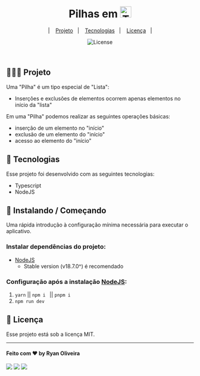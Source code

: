 <h1 align="center"> Pilhas em <img src="https://cdn.jsdelivr.net/gh/devicons/devicon/icons/typescript/typescript-original.svg" alt="Typescript" height=30/> </h1>

<p align="center">
  &nbsp;&nbsp;&nbsp;|&nbsp;&nbsp;&nbsp;
      <a href="#-projeto">Projeto</a>&nbsp;&nbsp;&nbsp;|&nbsp;&nbsp;&nbsp;
  <a href="#-tecnologias">Tecnologias</a>&nbsp;&nbsp;&nbsp;|&nbsp;&nbsp;&nbsp;
  <a href="#memo-licença">Licença</a>&nbsp;&nbsp;&nbsp;|&nbsp;&nbsp;&nbsp;
</p>

<p align="center">
  <img alt="License" src="https://img.shields.io/static/v1?label=license&message=MIT&color=49AA26&labelColor=000000">
</p>
<br>

## 👩🏻‍💻 Projeto

Uma "Pilha" é um tipo especial de "Lista":
- Inserções e exclusões de elementos ocorrem apenas elementos no início da "lista"

Em uma "Pilha" podemos realizar as seguintes operações básicas:
- inserção de um elemento no "início"
- exclusão de um elemento do "início"
- acesso ao elemento do "início"

## 🚀 Tecnologias

Esse projeto foi desenvolvido com as seguintes tecnologias:

- Typescript
- NodeJS

## :floppy_disk: Instalando / Começando

Uma rápida introdução à configuração mínima necessária para executar o aplicativo.

### Instalar dependências do projeto:

- [NodeJS](https://nodejs.org/)
  - Stable version (v18.7.0^) é recomendado

### Configuração após a instalação [NodeJS](https://nodejs.org/):

1. `yarn` || `npm i ` || `pnpm i`
2. `npm run dev`

## :memo: Licença

Esse projeto está sob a licença MIT.

---

#### Feito com ♥ by Ryan Oliveira

<div>
<p align="left">
<a href="https://www.linkedin.com/in/ryanolivr/" target="_blank"><img src="https://img.shields.io/badge/-LinkedIn-%230077B5?style=for-the-badge&logo=linkedin&logoColor=white" target="_blank"></a>
<a href = "mailto:contato.ryanolivr@outlook.com"><img src="https://img.shields.io/badge/-Gmail-%23333?style=for-the-badge&logo=gmail&logoColor=white" target="_blank"></a>
<a href="https://www.instagram.com/ryanolivrr/" target="_blank"><img src="https://img.shields.io/badge/-Instagram-%23E4405F?style=for-the-badge&logo=instagram&logoColor=white" target="_blank"></a>
</div>
